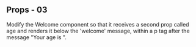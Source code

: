 ## Props - 03

Modify the Welcome component so that it receives a second prop called age and renders it below the 'welcome' message, within a p tag after the message "Your age is ".